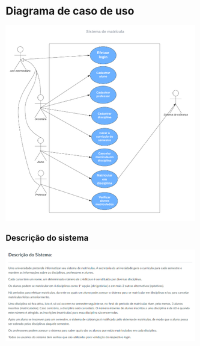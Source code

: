 # Diagrama de caso de uso

![](./imagens/diagram-user-case-imageV2.png)

## Descrição do sistema

![](./imagens/lab1-sistema.png)
